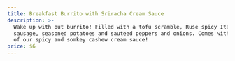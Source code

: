 ```yaml
---
title: Breakfast Burrito with Sriracha Cream Sauce
description: >-
  Wake up with out burrito! Filled with a tofu scramble, Ruse spicy Italian
  sausage, seasoned potatoes and sauteed peppers and onions. Comes with a side
  of our spicy and somkey cashew cream sauce!
price: $6
---
```


